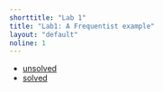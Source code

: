 ```yaml
---
shorttitle: "Lab 1"
title: "Lab1: A Frequentist example"
layout: "default"
noline: 1
---
```


- [unsolved](../wiki/distribute_frequentist-example.html)
- [solved](../wiki/frequentist-example.html)
